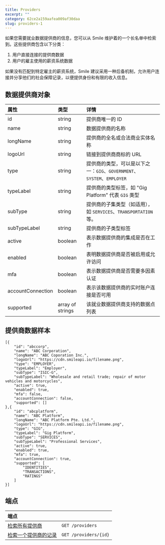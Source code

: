 ```yaml
---
title: Providers  
excerpt: ""  
category: 62ce2a159aafea009af30daa  
slug: providers-1
---
```

如果您需要就业数据提供商的信息，您可以从 Smile 维护着的一个长名单中检索到。这些提供商包含以下分类：

1. 用户直接连接的提供商数据
2. 用户的雇主使用的薪资系统数据

如果没有匹配到特定雇主的薪资系统，Smile 建议采用一种后备机制，允许用户连接并分享他们的社会保障记录，以便提供身份和有限的收入信息。

## 数据提供商对象

| 属性         | 类型               | 详情                                                    |
| :---------------- |:-----------------|:------------------------------------------------------|
| id                | string           | 提供商唯一的 ID                                             |
| name              | string           | 数据提供商的名称                                              |
| longName          | string           | 提供商的全名或合法商业实体名称                                       |
| logoUrl           | string           | 链接到提供商商标的 URL                                         |
| type              | string           | 提供商的类型，可以是以下之一：`GIG`、`GOVERNMENT`、`SYSTEM`、`EMPLOYER` |
| typeLabel         | string           | 提供商的类型标签，如 "Gig Platform" 代表 `GIG` 类型                 |
| subType           | string           | 提供商的子集类型（如适用），如 `SERVICES`、`TRANSPORTATION` 等。        |
| subTypeLabel      | string           | 提供商的子类型标签                                             |
| active            | boolean          | 表示数据提供商的集成是否在工作                                       |
| enabled           | boolean          | 表明数据提供商是否被启用或允许访问                                     |
| mfa               | boolean          | 表示数据提供商是否需要多因素认证                                      |
| accountConnection | boolean          | 表示该数据提供商的实时账户连接是否可用                                   |
| supported         | array of strings | 该就业数据提供商支持的数据点列表                                      |

## 提供商数据样本

```
[{
    "id": "abccorp",
    "name": "ABC Corporation",
    "longName": "ABC Coporation Inc.",
    "logoUrl": "https://cdn.smileapi.io/filename.png",
    "type": "EMPLOYER",
    "typeLabel": "Employer",
    "subType": "ISIC-G",
    "subTypeLabel": "Wholesale and retail trade; repair of motor vehicles and motorcycles",
    "active": true,
    "enabled": true,
    "mfa": false,
    "accountConnection": false,
    "supported": []
},{
    "id": "abcplatform",
    "name": "ABC Platform",
    "longName": "ABC Platform Pte. Ltd.",
    "logoUrl": "https://cdn.smileapi.io/filename.png",
    "type": "GIG",
    "typeLabel": "Gig Platform",
    "subType": "SERVICES",
    "subTypeLabel": "Professional Services",
    "active": true,
    "enabled": true,
    "mfa": true,
    "accountConnection": true,
    "supported": [
        "IDENTITIES",
        "TRANSACTIONS",
        "RATINGS"
    ]
}]
```



## 端点

| 端点                                      |                       |
|:----------------------------------------| :-------------------- |
| [检索所有提供商](/reference/list-providers)    | `GET /providers`      |
| [检索一个提供商的记录](/reference/get-provider-1) | `GET /providers/{id}` |